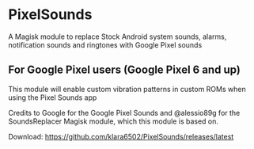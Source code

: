 # PixelSounds

A Magisk module to replace Stock Android system sounds, alarms, notification sounds and ringtones with Google Pixel sounds

## For Google Pixel users (Google Pixel 6 and up)

This module will enable custom vibration patterns in custom ROMs when using the Pixel Sounds app

Credits to Google for the Google Pixel Sounds and @alessio89g for the SoundsReplacer Magisk module, which this module is based on.

Download: https://github.com/klara6502/PixelSounds/releases/latest
